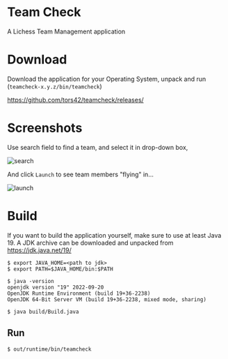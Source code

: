 # Team Check

A Lichess Team Management application

# Download

Download the application for your Operating System, unpack and run (`teamcheck-x.y.z/bin/teamcheck`)

https://github.com/tors42/teamcheck/releases/

# Screenshots

Use search field to find a team, and select it in drop-down box,

![search](https://user-images.githubusercontent.com/4084220/131161893-a0b8a407-2043-4fb3-9012-50fb6cbf1871.png)

And click `Launch` to see team members "flying" in...

![launch](https://user-images.githubusercontent.com/4084220/131161888-15768f3d-f651-4b4f-90c6-7d65b85db4aa.png)


# Build

If you want to build the application yourself,
make sure to use at least Java 19. A JDK archive can be downloaded and unpacked from https://jdk.java.net/19/

    $ export JAVA_HOME=<path to jdk>
    $ export PATH=$JAVA_HOME/bin:$PATH

    $ java -version
    openjdk version "19" 2022-09-20
    OpenJDK Runtime Environment (build 19+36-2238)
    OpenJDK 64-Bit Server VM (build 19+36-2238, mixed mode, sharing)

    $ java build/Build.java


## Run

    $ out/runtime/bin/teamcheck

